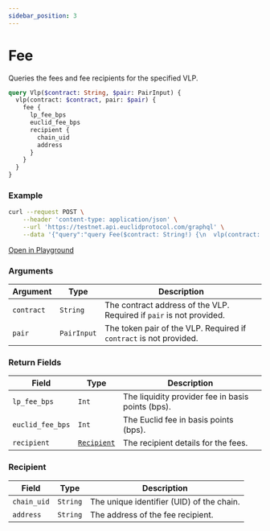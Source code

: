 ```yaml
---
sidebar_position: 3
---
```


# Fee 
Queries the fees and fee recipients for the specified VLP.

```graphql
query Vlp($contract: String, $pair: PairInput) {
  vlp(contract: $contract, pair: $pair) {
    fee {
      lp_fee_bps
      euclid_fee_bps
      recipient {
        chain_uid
        address
      }
    }
  }
}
```

### Example

```bash
curl --request POST \
    --header 'content-type: application/json' \
    --url 'https://testnet.api.euclidprotocol.com/graphql' \
    --data '{"query":"query Fee($contract: String!) {\n  vlp(contract: $contract) {\n    fee {\n      lp_fee_bps\n      euclid_fee_bps\n      recipient {\n        chain_uid\n        address\n      }\n    }\n  }\n}","variables":{"contract":"euclid12a4ecpxsz8pz75chryl6wda6fsnqdx8zgn4ykvp0u7v939m50tvswvnvw8"}}'
```

[Open in Playground](https://testnet.api.euclidprotocol.com/?explorerURLState=N4IgJg9gxgrgtgUwHYBcQC4QEcYIE4CeABAGIIIAUAJFBKngIZQrpEDKKeAlkgOYCEASiLAAOkiJEAbgBsADhVr0mLIjTqcVwsRMlEAZuRHi9e%2BQH1DCcwCM5AZxOmiCGFBlcwl8rYdPTeAhQXHJcyCjGus5EUAAWDDzmMJ7%2BzgxgYIH2jlF6AL6pBbpFeSAANCBSDNwMNjII9hggOpKiIEqazG2sba7ungCMAEwMACxBcgAe9gBeABxyMwDsAKxxhDIAbADuYAyb%2BvZIWGCTczO8SKMEANZScgAMMEtSAJwAzK9wKw8oUvbbKRIKTbOZtMriUp5IA)

### Arguments

| **Argument** | **Type**     | **Description**                                                                 |
|--------------|--------------|---------------------------------------------------------------------------------|
| `contract`   | `String`     | The contract address of the VLP. Required if `pair` is not provided.           |
| `pair`       | `PairInput`  | The token pair of the VLP. Required if `contract` is not provided.             |

### Return Fields

| **Field**                  | **Type**   | **Description**                                             |
|------------------------|--------|---------------------------------------------------------|
| `lp_fee_bps`             | `Int`    | The liquidity provider fee in basis points (bps).       |
| `euclid_fee_bps`         | `Int`    | The Euclid fee in basis points (bps).                   |
| `recipient`              | [`Recipient`](#recipient) | The recipient details for the fees.    |

### Recipient

| **Field**                  | **Type**   | **Description**                                             |
|------------------------|--------|---------------------------------------------------------|
| `chain_uid`              | `String` | The unique identifier (UID) of the chain.               |
| `address`                | `String` | The address of the fee recipient.                       |